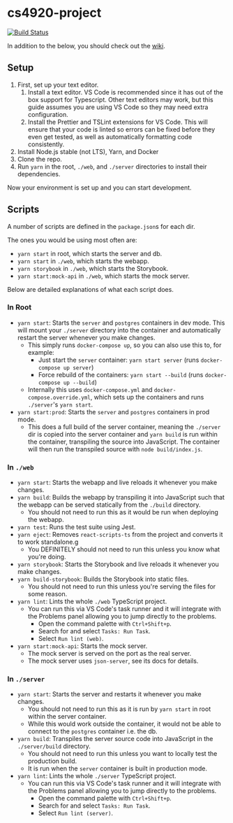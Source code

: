 # cs4920-project

[![Build Status](https://travis-ci.com/mezzode/cs4920-project.svg?token=6WdYqhE2VqFrFPokttzf&branch=master)](https://travis-ci.com/mezzode/cs4920-project)

In addition to the below, you should check out the [wiki](https://github.com/mezzode/cs4920-project/wiki).

## Setup

1. First, set up your text editor.
    1. Install a text editor. VS Code is recommended since it has out of the box support for Typescript. Other text editors may work, but this guide assumes you are using VS Code so they may need extra configuration.
    1. Install the Prettier and TSLint extensions for VS Code. This will ensure that your code is linted so errors can be fixed before they even get tested, as well as automatically formatting code consistently.
1. Install Node.js stable (not LTS), Yarn, and Docker
1. Clone the repo.
1. Run `yarn` in the root, `./web`, and `./server` directories to install their dependencies.

Now your environment is set up and you can start development.

## Scripts

A number of scripts are defined in the `package.json`s for each dir.

The ones you would be using most often are:

-   `yarn start` in root, which starts the server and db.
-   `yarn start` in `./web`, which starts the webapp.
-   `yarn storybook` in `./web`, which starts the Storybook.
-   `yarn start:mock-api` in `./web`, which starts the mock server.

Below are detailed explanations of what each script does.

### In Root

-   `yarn start`: Starts the `server` and `postgres` containers in dev mode. This will mount your `./server` directory into the container and automatically restart the server whenever you make changes.
    -   This simply runs `docker-compose up`, so you can also use this to, for example:
        -   Just start the `server` container: `yarn start server` (runs `docker-compose up server`)
        -   Force rebuild of the containers: `yarn start --build` (runs `docker-compose up --build`)
    -   Internally this uses `docker-compose.yml` and `docker-compose.override.yml`, which sets up the containers and runs `./server`'s `yarn start`.
-   `yarn start:prod`: Starts the `server` and `postgres` containers in prod mode.
    -   This does a full build of the server container, meaning the `./server` dir is copied into the server container and `yarn build` is run within the container, transpiling the source into JavaScript. The container will then run the transpiled source with `node build/index.js`.

### In `./web`

-   `yarn start`: Starts the webapp and live reloads it whenever you make changes.
-   `yarn build`: Builds the webapp by transpiling it into JavaScript such that the webapp can be served statically from the `./build` directory.
    -   You should not need to run this as it would be run when deploying the webapp.
-   `yarn test`: Runs the test suite using Jest.
-   `yarn eject`: Removes `react-scripts-ts` from the project and converts it to work standalone.g
    -   You DEFINITELY should not need to run this unless you know what you're doing.
-   `yarn storybook`: Starts the Storybook and live reloads it whenever you make changes.
-   `yarn build-storybook`: Builds the Storybook into static files.
    -   You should not need to run this unless you're serving the files for some reason.
-   `yarn lint`: Lints the whole `./web` TypeScript project.
    -   You can run this via VS Code's task runner and it will integrate with the Problems panel allowing you to jump directly to the problems.
        -   Open the command palette with `Ctrl+Shift+p`.
        -   Search for and select `Tasks: Run Task`.
        -   Select `Run lint (web)`.
-   `yarn start:mock-api`: Starts the mock server.
    -   The mock server is served on the port as the real server.
    -   The mock server uses `json-server`, see its docs for details.

### In `./server`

-   `yarn start`: Starts the server and restarts it whenever you make changes.
    -   You should not need to run this as it is run by `yarn start` in root within the server container.
    -   While this would work outside the container, it would not be able to connect to the `postgres` container i.e. the db.
-   `yarn build`: Transpiles the server source code into JavaScript in the `./server/build` directory.
    -   You should not need to run this unless you want to locally test the production build.
    -   It is run when the `server` container is built in production mode.
-   `yarn lint`: Lints the whole `./server` TypeScript project.
    -   You can run this via VS Code's task runner and it will integrate with the Problems panel allowing you to jump directly to the problems.
        -   Open the command palette with `Ctrl+Shift+p`.
        -   Search for and select `Tasks: Run Task`.
        -   Select `Run lint (server)`.
